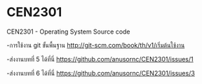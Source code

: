 # CEN2301
CEN2301 - Operating System Source code

-การใช้งาน git ขั้นพื้นฐาน http://git-scm.com/book/th/v1/เริ่มต้นใช้งาน 

-ส่งงานบทที่ 5 ได้ที่นี่ https://github.com/anusornc/CEN2301/issues/1

-ส่งงานบทที่ 6 ได้ที่นี่ https://github.com/anusornc/CEN2301/issues/3
